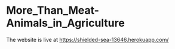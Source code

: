 # More_Than_Meat-Animals_in_Agriculture

The website is live at https://shielded-sea-13646.herokuapp.com/
